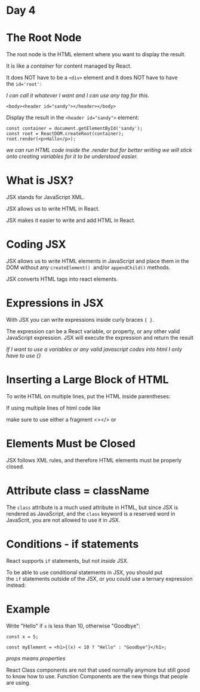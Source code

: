 # Day 4

# The Root Node

The root node is the HTML element where you want to display the result.

It is like a *container* for content managed by React.

It does NOT have to be a `<div>` element and it does NOT have to have the `id='root'`:

*I can call it whatever I want and I can use any tag for this.* 

```
<body><header id="sandy"></header></body>
```

Display the result in the `<header id="sandy">` element:

```
const container = document.getElementById('sandy');
const root = ReactDOM.createRoot(container);
root.render(<p>Hallo</p>);
```

*we can run HTML code inside the .render but for better writing we will stick onto creating variables for it to be understood easier.*

# What is JSX?

JSX stands for JavaScript XML.

JSX allows us to write HTML in React.

JSX makes it easier to write and add HTML in React.

# Coding JSX

JSX allows us to write HTML elements in JavaScript and place them in the DOM without any `createElement()`  and/or `appendChild()` methods.

JSX converts HTML tags into react elements.

# Expressions in JSX

With JSX you can write expressions inside curly braces `{ }`.

The expression can be a React variable, or property, or any other valid JavaScript expression. JSX will execute the expression and return the result

*If I want to use a variables or any valid javascript codes into html I only have to use {}* 

# Inserting a Large Block of HTML

To write HTML on multiple lines, put the HTML inside parentheses:

If using multiple lines of html code like <p> make sure to use either a fragment <></> or <div> 

# Elements Must be Closed

JSX follows XML rules, and therefore HTML elements must be properly closed.

# Attribute class = className

The `class` attribute is a much used attribute in HTML, but since JSX is rendered as JavaScript, and the `class` keyword is a reserved word in JavaScrit, you are not allowed to use it in JSX.

# Conditions - if statements

React supports `if` statements, but not *inside* JSX.

To be able to use conditional statements in JSX, you should put the `if` statements outside of the JSX, or you could use a ternary expression instead:

# Example

Write "Hello" if `x` is less than 10, otherwise "Goodbye":

```
const x = 5;

const myElement = <h1>{(x) < 10 ? "Hello" : "Goodbye"}</h1>;
```

*props means properties*

React Class components are not that used normally anymore but still good to know how to use. Function Components are the new things that people are using.

